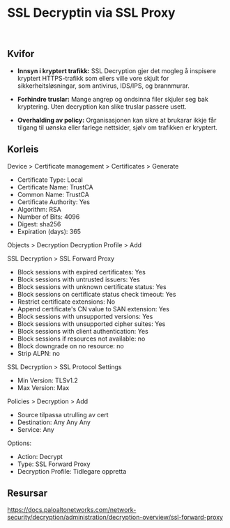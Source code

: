 # SSL Decryptin via SSL Proxy
&nbsp;
## Kvifor

- **Innsyn i kryptert trafikk:** SSL Decryption gjer det mogleg å inspisere kryptert HTTPS-trafikk som ellers ville vore skjult for sikkerheitsløsningar, som antivirus, IDS/IPS, og brannmurar.

- **Forhindre truslar:** Mange angrep og ondsinna filer skjuler seg bak kryptering. Uten decryption kan slike truslar passere usett.

- **Overhalding av policy:** Organisasjonen kan sikre at brukarar ikkje får tilgang til uønska eller farlege nettsider, sjølv om trafikken er kryptert.

## Korleis
Device > Certificate management > Certificates > Generate

* Certificate Type: Local
* Certificate Name: TrustCA
* Common Name: TrustCA
* Certificate Authority: Yes
* Algorithm: RSA
* Number of Bits: 4096
* Digest: sha256
* Expiration (days): 365

Objects > Decryption Decryption Profile > Add 

SSL Decryption > SSL Forward Proxy

* Block sessions with expired certificates: Yes
* Block sessions with untrusted issuers: Yes
* Block sessions with unknown certificate status: Yes
* Block sessions on certificate status check timeout: Yes
* Restrict certificate extensions: No
* Append certificate's CN value to SAN extension: Yes
* Block sessions with unsupported versions: Yes
* Block sessions with unsupported cipher suites: Yes
* Block sessions with client authentication: Yes
* Block sessions if resources not available: no
* Block downgrade on no resource: no
* Strip ALPN: no

SSL Decryption > SSL Protocol Settings

* Min Version: TLSv1.2
* Max Version: Max 

Policies > Decryption > Add

* Source tilpassa utrulling av cert
* Destination: Any Any Any
* Service: Any

Options:

* Action: Decrypt
* Type: SSL Forward Proxy
* Decryption Profile: Tidlegare oppretta

## Resursar
https://docs.paloaltonetworks.com/network-security/decryption/administration/decryption-overview/ssl-forward-proxy